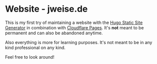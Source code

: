 # Website - jweise.de
This is my first try of maintaining a website with the [Hugo Static Site Generator](https://gohugo.io/) in combination with [Cloudflare Pages](https://pages.cloudflare.com/).
It's **not** meant to be permanent and can also be abandoned anytime.

Also everything is more for learning purposes. It's not meant to be in any kind professional on any kind.

Feel free to look around!
